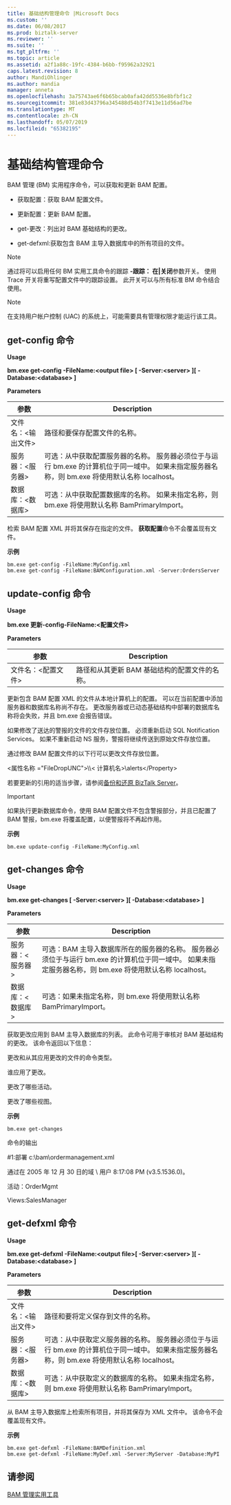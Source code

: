 ```yaml
---
title: 基础结构管理命令 |Microsoft Docs
ms.custom: ''
ms.date: 06/08/2017
ms.prod: biztalk-server
ms.reviewer: ''
ms.suite: ''
ms.tgt_pltfrm: ''
ms.topic: article
ms.assetid: a2f1a88c-19fc-4384-b6bb-f95962a32921
caps.latest.revision: 8
author: MandiOhlinger
ms.author: mandia
manager: anneta
ms.openlocfilehash: 3a75743ae6f6b65bcab0afa42dd5536e8bfbf1c2
ms.sourcegitcommit: 381e83d43796a345488d54b3f7413e11d56ad7be
ms.translationtype: MT
ms.contentlocale: zh-CN
ms.lasthandoff: 05/07/2019
ms.locfileid: "65382195"
---
```

# <a name="infrastructure-management-commands"></a>基础结构管理命令
BAM 管理 (BM) 实用程序命令，可以获取和更新 BAM 配置。  
  
-   获取配置：获取 BAM 配置文件。  
  
-   更新配置：更新 BAM 配置。  
  
-   get-更改：列出对 BAM 基础结构的更改。  
  
-   get-defxml:获取包含 BAM 主导入数据库中的所有项目的文件。  
  
> [!NOTE]
>  通过将可以启用任何 BM 实用工具命令的跟踪 **-跟踪： 在&#124;关闭**参数开关。 使用 Trace 开关将重写配置文件中的跟踪设置。 此开关可以与所有标准 BM 命令结合使用。  
  
> [!NOTE]
>  在支持用户帐户控制 (UAC) 的系统上，可能需要具有管理权限才能运行该工具。  
  
## <a name="get-config-command"></a>get-config 命令  
 **Usage**  
  
 **bm.exe get-config -FileName:\<output file\> [ -Server:\<server\> ][ -Database:\<database\> ]**  
  
 **Parameters**  
  
|参数|Description|  
|---------------|-----------------|  
|文件名：\<输出文件\>|路径和要保存配置文件的名称。|  
|服务器：\<服务器\>|可选：从中获取配置服务器的名称。 服务器必须位于与运行 bm.exe 的计算机位于同一域中。 如果未指定服务器名称，则 bm.exe 将使用默认名称 localhost。|  
|数据库：\<数据库\>|可选：从中获取配置数据库的名称。 如果未指定名称，则 bm.exe 将使用默认名称 BamPrimaryImport。|  
  
 检索 BAM 配置 XML 并将其保存在指定的文件。 **获取配置**命令不会覆盖现有文件。  
  
 **示例**  
  
```  
bm.exe get-config -FileName:MyConfig.xml  
bm.exe get-config -FileName:BAMConfiguration.xml -Server:OrdersServer  
```  
  
## <a name="update-config-command"></a>update-config 命令  
 **Usage**  
  
 **bm.exe 更新-config-FileName:\<配置文件\>**  
  
 **Parameters**  
  
|参数|Description|  
|---------------|-----------------|  
|文件名：\<配置文件\>|路径和从其更新 BAM 基础结构的配置文件的名称。|  
  
 更新包含 BAM 配置 XML 的文件从本地计算机上的配置。 可以在当前配置中添加服务器和数据库名称尚不存在。 更改服务器或已动态基础结构中部署的数据库名称将会失败，并且 bm.exe 会报告错误。  
  
 如果修改了送达的警报的文件的文件存放位置。 必须重新启动 SQL Notification Services。 如果不重新启动 NS 服务，警报将继续传送到原始文件存放位置。  
  
 通过修改 BAM 配置文件的以下行可以更改文件存放位置。  
  
 \<属性名称 ="FileDropUNC"\>\\\\< 计算机名\>\alerts\</Property\>  
  
 若要更新的引用的适当步骤，请参阅[备份和还原 BizTalk Server](../core/backing-up-and-restoring-biztalk-server.md)。  
  
> [!IMPORTANT]
>  如果执行更新数据库命令，使用 BAM 配置文件不包含警报部分，并且已配置了 BAM 警报，bm.exe 将覆盖配置，以便警报将不再起作用。  
  
 **示例**  
  
```  
bm.exe update-config -FileName:MyConfig.xml  
```  
  
## <a name="get-changes-command"></a>get-changes 命令  
 **Usage**  
  
 **bm.exe get-changes [ -Server:\<server\> ][ -Database:\<database\> ]**  
  
 **Parameters**  
  
|参数|Description|  
|---------------|-----------------|  
|服务器：\<服务器\>|可选：BAM 主导入数据库所在的服务器的名称。 服务器必须位于与运行 bm.exe 的计算机位于同一域中。 如果未指定服务器名称，则 bm.exe 将使用默认名称 localhost。|  
|数据库：\<数据库\>|可选：如果未指定名称，则 bm.exe 将使用默认名称 BamPrimaryImport。|  
  
 获取更改应用到 BAM 主导入数据库的列表。 此命令可用于审核对 BAM 基础结构的更改。 该命令返回以下信息：  
  
 更改和从其应用更改的文件的命令类型。  
  
 谁应用了更改。  
  
 更改了哪些活动。  
  
 更改了哪些视图。  
  
 **示例**  
  
```  
bm.exe get-changes  
```  
  
 命令的输出  
  
 \#1:部署 c:\bam\ordermanagement.xml  
  
 通过在 2005 年 12 月 30 日的域 \ 用户 8:17:08 PM (v3.5.1536.0)。  
  
 活动：OrderMgmt  
  
 Views:SalesManager  
  
## <a name="get-defxml-command"></a>get-defxml 命令  
 **Usage**  
  
 **bm.exe get-defxml -FileName:\<output file\>[ -Server:\<server\> ][ -Database:\<database\> ]**  
  
 **Parameters**  
  
|参数|Description|  
|---------------|-----------------|  
|文件名：\<输出文件\>|路径和要将定义保存到文件的名称。|  
|服务器：\<服务器\>|可选：从中获取定义服务器的名称。 服务器必须位于与运行 bm.exe 的计算机位于同一域中。 如果未指定服务器名称，则 bm.exe 将使用默认名称 localhost。|  
|数据库：\<数据库\>|可选：从中获取定义的数据库的名称。 如果未指定名称，则 bm.exe 将使用默认名称 BamPrimaryImport。|  
  
 从 BAM 主导入数据库上检索所有项目，并将其保存为 XML 文件中。 该命令不会覆盖现有文件。  
  
 **示例**  
  
```  
bm.exe get-defxml -FileName:BAMDefinition.xml  
bm.exe get-defxml -FileName:MyDef.xml -Server:MyServer -Database:MyPI  
```  
  
## <a name="see-also"></a>请参阅  
 [BAM 管理实用工具](../core/bam-management-utility.md)